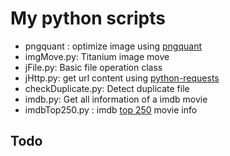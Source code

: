 # My python scripts

+ pngquant : optimize image using [pngquant][3] 
+ imgMove.py: Titanium image move
+ jFile.py: Basic file operation class
+ jHttp.py: get url content using [python-requests][1]
+ checkDuplicate.py: Detect duplicate file
+ imdb.py: Get all information of a imdb movie
+ imdbTop250.py : imdb [top 250][2] movie info


## Todo

[1]: http://docs.python-requests.org/en/latest/
[2]: http://www.imdb.com/chart/top
[3]: http://pngquant.org/